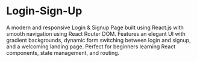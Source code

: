 # Login-Sign-Up
A modern and responsive Login &amp; Signup Page built using React.js with smooth navigation using React Router DOM. Features an elegant UI with gradient backgrounds, dynamic form switching between login and signup, and a welcoming landing page. Perfect for beginners learning React components, state management, and routing.
